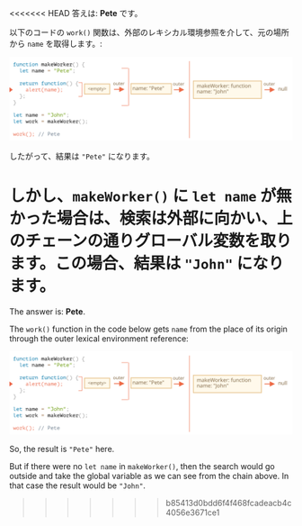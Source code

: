<<<<<<< HEAD
答えは: **Pete** です。

以下のコードの `work()` 関数は、外部のレキシカル環境参照を介して、元の場所から `name` を取得します。:

![](lexenv-nested-work.svg)

したがって、結果は `"Pete"` になります。

しかし、`makeWorker()` に `let name` が無かった場合は、検索は外部に向かい、上のチェーンの通りグローバル変数を取ります。この場合、結果は `"John"` になります。
=======
The answer is: **Pete**.

The `work()` function in the code below gets `name` from the place of its origin through the outer lexical environment reference:

![](lexenv-nested-work.svg)

So, the result is `"Pete"` here.

But if there were no `let name` in `makeWorker()`, then the search would go outside and take the global variable as we can see from the chain above. In that case the result would be `"John"`.
>>>>>>> b85413d0bdd6f4f468fcadeacb4c4056e3671ce1
